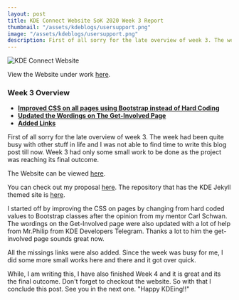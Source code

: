 ```yaml
---
layout: post
title: KDE Connect Website SoK 2020 Week 3 Report
thumbnail: "/assets/kdeblogs/usersupport.png"
image: "/assets/kdeblogs/usersupport.png"
description: First of all sorry for the late overview of week 3. The week had been quite busy with other stuff in life and I was not able to find time to write this blog post till now. Week 3 had only some small work to be done as the project was reaching its final outcome.
---
```


![KDE Connect Website](/assets/kdeblogs/week1.png "KDE Connect Website")

View the Website under work [here](https://tharjun.github.io).

### Week 3 Overview

- **[Improved CSS on all pages using Bootstrap instead of Hard Coding](https://invent.kde.org/arjunth/kde-connect/commit/7dcd170866b5c1256690cc2dae6ac34382bd3f8c)**
- **[Updated the Wordings on The Get-Involved Page](https://invent.kde.org/arjunth/kde-connect/commit/42faa9466e323d2b7ca1b175bbaf6a597c7f0221)**
- **[ Added Links](https://invent.kde.org/arjunth/kde-connect/commit/41b6891c931ddcf2e376a40e33f40874ebca113f)**

First of all sorry for the late overview of week 3. The week had been quite busy with other stuff in life and I was not able to find time to write this blog post till now. Week 3 had only some small work to be done as the project was reaching its final outcome.

The Website can be viewed [here](https://tharjun.github.io).

You can check out my proposal [here](http://bit.ly/2MFYORu). The repository that has the KDE Jekyll themed site is [here](https://invent.kde.org/arjunth/kde-connect).

I started off by improving the CSS on pages by changing from hard coded values to Bootstrap classes after the opinion from my mentor Carl Schwan. The wordings on the Get-Involved page were also updated with a lot of help from Mr.Philip from KDE Developers Telegram. Thanks a lot to him the get-involved page sounds great now.

All the missings links were also added. Since the week was busy for me, I did some more small works here and there and it got over quick.

While, I am writing this, I have also finished Week 4 and it is great and its the final outcome. Don't forget to checkout the website. So with that I conclude this post. See you in the next one. "Happy KDEing!!"
